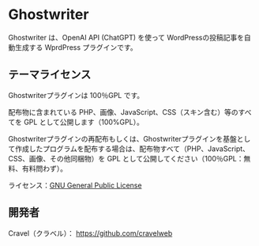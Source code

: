 # Ghostwriter

Ghostwriter は、OpenAI API (ChatGPT) を使って WordPressの投稿記事を自動生成する WprdPress プラグインです。

## テーマライセンス

Ghostwriterプラグインは 100％GPL です。

配布物に含まれている PHP、画像、JavaScript、CSS（スキン含む）等のすべてを GPL として公開します（100%GPL）。

Ghostwriterプラグインの再配布もしくは、Ghostwriterプラグインを基盤として作成したプログラムを配布する場合は、配布物すべて（PHP、JavaScript、CSS、画像、その他同梱物）を GPL として公開してください（100％GPL：無料、有料問わず）。

ライセンス：[GNU General Public License](http://www.gnu.org/licenses/gpl-2.0.html)

## 開発者

Cravel（クラベル）： https://github.com/cravelweb
